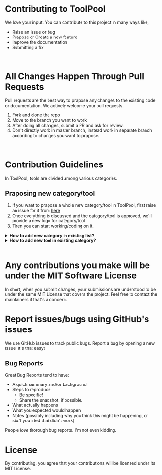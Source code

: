 # Contributing to ToolPool

We love your input. You can contribute to this project in many ways like,

- Raise an issue or bug
- Prapose or Create a new feature
- Improve the documentation
- Submitting a fix

<br/>

# All Changes Happen Through Pull Requests

Pull requests are the best way to prapose any changes to the existing code or documentation. We actively welcome your pull requests.

1. Fork and clone the repo
2. Move to the branch you want to work
3. After doing all changes, submit a PR and ask for review.
4. Don't directly work in master branch, instead work in separate branch according to changes you want to prapose.

<br/>

# Contribution Guidelines

In ToolPool, tools are divided among various categories.

## Praposing new category/tool

1. If you want to prapose a whole new category/tool in ToolPool, first raise an issue for it from [here]()
2. Once everything is discussed and the category/tool is approved, we'll provide a new logo for category/tool
3. Then you can start working/coding on it.

<details>
<summary><strong>How to add new category in existing list?</strong></summary>

1. Create a new branch with `{categoryname}` _(ex. texttools)_ from master
2. Move to `.\static\utils\config.js`
3. In `config` map variable, find the `categoryList` and add the new category details (name, logo, id _(must be in camelCase)_, key _(increment according to last category in list)_ ) at the end according to below format.

```javascript
{
    name: "{CATEGORYNAME}",
    logo: "ADD ANY LOGO FOR JUST TESTING PURPOSE, WE'LL UPDATE THIS LATER",
    id: "{CATEGORYNAME} in camelCase",
    key:{INCREMENT ACCORDING TO LAST CATEGORY IN LIST}
}
```

4. In same `config` map, at the end add a key-value pair with key as **Category name in camelCase** and a list as value which will contain details of tools of that category._(see other category listed in map)_
5. After that move to `.\components\Tools\`
6. Create a new folder with category name in TitleCase
7. Inside that folder you can create folders for new tools

_Note: New category will get listed in `master` only after at least one tool is there(in working condition) for that category_

</details/>

<details>
<summary><strong>How to add new tool in existing category?</strong></summary>

1. Shift to category specific branch
2. Move to `.\static\utils\config.js`
3. In same `config` map, find the category key-value pair.
4. In that list of tools for that category, add details of the new tool.
5. Format of details,

   ```javascript
       {
           title:"{TOOLNAME}",
           desc:"{TOOL DESCRIPTION}",
           link:"tools/{CATEGORYNAME}/{TOOLNAME}",
           icon: "ADD ANY LOGO FOR JUST TESTING PURPOSE, WE'LL UPDATE THIS LATER",
           key:{INCREMENT ACCORDING TO LAST TOOL IN THAT CATEGORY}
       }

   ```

6. After that move to `.\components\Tools\{CATEGORYFOLDER}`
7. Create a new folder with tool name in TitleCase
8. Inside that folder you can code your tool
9. Move to `.static\utils\toolDescription\toolReadmes.js`
10. Create a new variable for your tool and provide detailed information in `markdown` format.
11. Now, move to `.\static\utils\toolComponentsList.js`
12. In `TOOLS` map, go to the desired category and a key-value pair for your new tool details in below format.

    ```javascript
    "{toolname}": {
        title: "{TOOLNAME}",
        component: <TOOLCOMPONENT />,
        url: "{CATEGORY}/{TOOLNAME}",
        description: "{1-LINE DESCRIPTION}.",
        icon: "ADD ANY LOGO FOR JUST TESTING PURPOSE, WE'LL UPDATE THIS LATER",
        readme: {README VARIABLE FOR YOUR TOOL},
        poster: "ADD ANY LINK FOR JUST TESTING PURPOSE, WE'LL UPDATE THIS LATER",
    },
    ```

_You can see other tools for reference_

</details/>
<br/>

# Any contributions you make will be under the MIT Software License

In short, when you submit changes, your submissions are understood to be under the same MIT License that covers the project. Feel free to contact the maintainers if that's a concern.

# Report issues/bugs using GitHub's issues

We use GitHub issues to track public bugs. Report a bug by opening a new issue; it's that easy!

## Bug Reports

Great Bug Reports tend to have:

- A quick summary and/or background
- Steps to reproduce
  - Be specific!
  - Share the snapshot, if possible.
- What actually happens
- What you expected would happen
- Notes (possibly including why you think this might be happening, or stuff you tried that didn't work)

People _love_ thorough bug reports. I'm not even kidding.

# License

By contributing, you agree that your contributions will be licensed under its MIT License.
